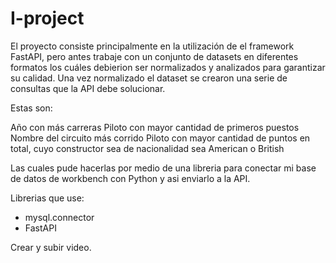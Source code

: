 # I-project

 El proyecto consiste principalmente en la utilización de el framework FastAPI, pero antes trabaje con un conjunto de datasets en diferentes formatos los cuáles debierion ser normalizados y analizados para garantizar su calidad.
Una vez normalizado el dataset se crearon una serie de consultas que la API debe solucionar.

Estas son:

Año con más carreras
Piloto con mayor cantidad de primeros puestos
Nombre del circuito más corrido
Piloto con mayor cantidad de puntos en total, cuyo constructor sea de nacionalidad sea American o British
 
Las cuales pude hacerlas por medio de una libreria para conectar mi base de datos de workbench con Python y asi enviarlo a la API.

Librerias que use:
- mysql.connector
- FastAPI

Crear y subir video.
